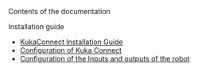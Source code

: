 Contents of the documentation

Installation guide

- [KukaConnect Installation Guide](.\KukaConnect_InstallationGuide.md)
- [Configuration of Kuka Connect](.\KukaConnect_ConfigurationGuide.md)
- [Configuration of the Inputs and outputs of the robot](.\KukaIO_ConfigurationGuide.md)



